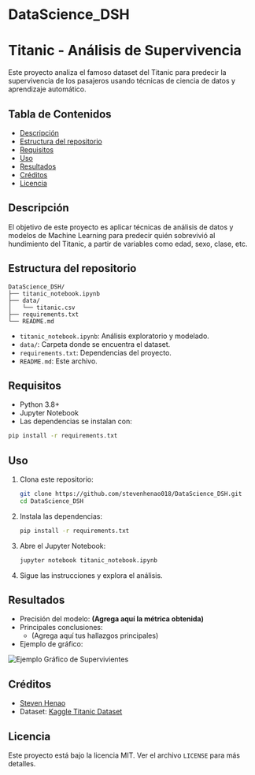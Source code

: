 # DataScience_DSH
# Titanic - Análisis de Supervivencia

Este proyecto analiza el famoso dataset del Titanic para predecir la supervivencia de los pasajeros usando técnicas de ciencia de datos y aprendizaje automático.

## Tabla de Contenidos

- [Descripción](#descripción)
- [Estructura del repositorio](#estructura-del-repositorio)
- [Requisitos](#requisitos)
- [Uso](#uso)
- [Resultados](#resultados)
- [Créditos](#créditos)
- [Licencia](#licencia)

## Descripción

El objetivo de este proyecto es aplicar técnicas de análisis de datos y modelos de Machine Learning para predecir quién sobrevivió al hundimiento del Titanic, a partir de variables como edad, sexo, clase, etc.

## Estructura del repositorio

```
DataScience_DSH/
├── titanic_notebook.ipynb
├── data/
│   └── titanic.csv
├── requirements.txt
└── README.md
```

- `titanic_notebook.ipynb`: Análisis exploratorio y modelado.
- `data/`: Carpeta donde se encuentra el dataset.
- `requirements.txt`: Dependencias del proyecto.
- `README.md`: Este archivo.

## Requisitos

- Python 3.8+
- Jupyter Notebook
- Las dependencias se instalan con:

```bash
pip install -r requirements.txt
```

## Uso

1. Clona este repositorio:
    ```bash
    git clone https://github.com/stevenhenao018/DataScience_DSH.git
    cd DataScience_DSH
    ```
2. Instala las dependencias:
    ```bash
    pip install -r requirements.txt
    ```
3. Abre el Jupyter Notebook:
    ```bash
    jupyter notebook titanic_notebook.ipynb
    ```
4. Sigue las instrucciones y explora el análisis.

## Resultados

- Precisión del modelo: **(Agrega aquí la métrica obtenida)**
- Principales conclusiones:  
    - (Agrega aquí tus hallazgos principales)
- Ejemplo de gráfico:

![Ejemplo Gráfico de Supervivientes](ruta/a/tu/imagen.png)

## Créditos

- [Steven Henao](https://github.com/stevenhenao018)
- Dataset: [Kaggle Titanic Dataset](https://www.kaggle.com/c/titanic)

## Licencia

Este proyecto está bajo la licencia MIT. Ver el archivo `LICENSE` para más detalles.
